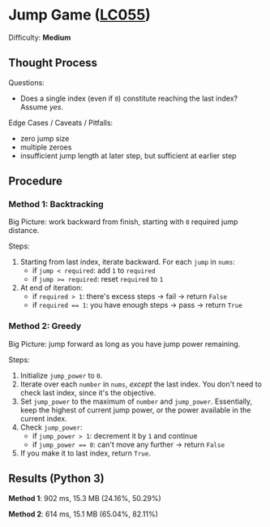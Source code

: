 # Jump Game ([LC055](https://leetcode.com/problems/jump-game/))
Difficulty: **Medium**

## Thought Process

Questions:
- Does a single index (even if `0`) constitute reaching the last index? Assume *yes*.

Edge Cases / Caveats / Pitfalls:
- zero jump size
- multiple zeroes
- insufficient jump length at later step, but sufficient at earlier step

## Procedure

### Method 1: Backtracking

Big Picture: work backward from finish, starting with `0` required jump distance.

Steps:
1. Starting from last index, iterate backward.  For each `jump` in `nums`:
    - if `jump < required`: add `1` to `required`
    - if `jump >= required`: reset `required` to `1`
2. At end of iteration:
    - if `required > 1`:  there's excess steps -> fail -> return `False`
    - if `required == 1`: you have enough steps -> pass -> return `True`

### Method 2: Greedy

Big Picture: jump forward as long as you have jump power remaining.

Steps:
1. Initialize `jump_power` to `0`.
2. Iterate over each `number` in `nums`, *except* the last index. You don't need to check last index, since it's the objective.
3. Set `jump_power` to the maximum of `number` and `jump_power`.  Essentially, keep the highest of current jump power, or the power available in the current index.
4. Check `jump_power`:
    - if `jump_power > 1`: decrement it by `1` and continue
    - if `jump_power == 0`: can't move any further -> return `False`
5. If you make it to last index, return `True`.

## Results (Python 3)

**Method 1**: 902 ms, 15.3 MB (24.16%, 50.29%)

**Method 2**: 614 ms, 15.1 MB (65.04%, 82.11%)

